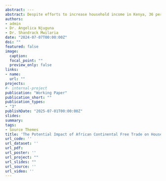 ```yaml
---
abstract: ---
abstract: Despite efforts to increase household income in Kenya, 36 percent of Kenyans lived in poverty in 2022, while the median household income has been declining since 2005. Kenya also faces a persistent challenge with income inequality, with the bottom 50 percent of the population capturing only 14 percent of total income in 2019. Although previous studies have examined the potential welfare effects of the African Continental Free Trade Area (AfCFTA), only a few studies have specifically addressed its impact on Kenya’s household income. The AfCFTA presents a significant opportunity for Kenya by providing access to a vast market valued at $ 3.4 trillion. This study investigates the potential impact of AfCFTA on household income in Kenya. The study uses a modified Global Trade Analysis Project (MyGTAP) model, which disaggregates the single private household in the standard GTAP model into 22 private households for a more granular analysis. The households are disaggregated into two urban areas of Nairobi and Mombasa, and six Agricultural Ecological Zones (AEZs). The study shows that AfCFTA will have heterogeneous impact on household income. First, in Nairobi and Mombasa, higher-income households will benefit disproportionately more than lower-income households. Second, the household income of urban households in AEZs is projected to increase more than that of their rural counterparts. Lastly, some households, such as those in the arid south, are expected to experience a decline in income. Overall, these findings highlight the potential of AfCFTA to increase household income. However,  AfCFTA is likely to income inequality in urban areas and between rural and urban households. Targeted government support and income redistribution policies will be vital in mitigating potential increase in income inequality.
authors:
- admin
- Dr. Angelica Njuguna
- Dr. Shandrack Mwilaria
date: "2024-07-07T00:00:00Z"
doi: ""
featured: false
image:
  caption: 
  focal_point: ""
  preview_only: false
links:
- name: 
  url: ""
projects:
#- internal-project
publication: "Working Paper"
publication_short: ""
publication_types: 
- "3"
publishDate: "2025-07-01T00:00:00Z"
slides: 
summary: 
tags: 
- Source Themes
title: 'The Potential Impact of African Continental Free Trade on Household income in Kenya: A MyGTAP Analysis'
url_code: ''
url_dataset: ''
url_pdf: 
url_poster: ''
url_project: ""
url_slides: ""
url_source: ''
url_video: ''
---
```

